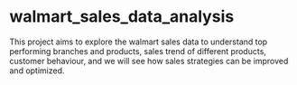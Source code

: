 # walmart_sales_data_analysis
This project aims to explore the walmart sales data to understand top performing branches and products, sales trend of different products, customer behaviour, and we will see  how sales strategies can be improved and optimized.
